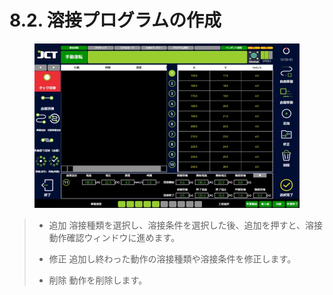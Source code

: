 # 8.2. 溶接プログラムの作成

<figure><img src="./img/section5.2_1.jpg" alt=""><figcaption></figcaption></figure>

> * 追加
>   溶接種類を選択し、溶接条件を選択した後、追加を押すと、溶接動作確認ウィンドウに進めます。
>
> * 修正
>   追加し終わった動作の溶接種類や溶接条件を修正します。
>
> * 削除
>   動作を削除します。


